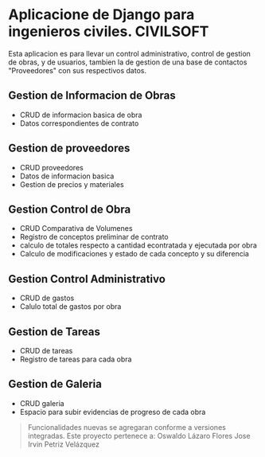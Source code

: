 # Aplicacione de Django para ingenieros civiles. CIVILSOFT

Esta aplicacion es para llevar un control administrativo, control de gestion de obras, y de usuarios, tambien la de gestion de una base de contactos "Proveedores" con sus respectivos datos.

## Gestion de Informacion de Obras

- CRUD de informacion basica de obra
- Datos correspondientes de contrato

## Gestion de proveedores

- CRUD proveedores
- Datos de informacion basica
- Gestion de precios y materiales

## Gestion Control de Obra

- CRUD Comparativa de Volumenes
- Registro de conceptos preliminar de contrato
- calculo de totales respecto a cantidad econtratada y ejecutada por obra
- Calculo de modificaciones y estado de cada concepto y su diferencia

## Gestion Control Administrativo

- CRUD de gastos
- Calulo total de gastos por obra

## Gestion de Tareas

- CRUD de tareas
- Registro de tareas para cada obra

## Gestion de Galeria

- CRUD galeria
- Espacio para subir evidencias de progreso de cada obra

> Funcionalidades nuevas se agregaran conforme a versiones integradas.
> Este proyecto pertenece a:
> Oswaldo Lázaro Flores
> Jose Irvin Petriz Velázquez

